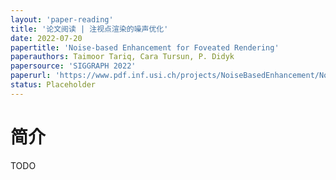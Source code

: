 ```yaml
---
layout: 'paper-reading'
title: '论文阅读 | 注视点渲染的噪声优化'
date: 2022-07-20
papertitle: 'Noise-based Enhancement for Foveated Rendering'
paperauthors: Taimoor Tariq, Cara Tursun, P. Didyk
papersource: 'SIGGRAPH 2022'
paperurl: 'https://www.pdf.inf.usi.ch/projects/NoiseBasedEnhancement/NoiseBasedEnhancement.pdf'
status: Placeholder
---
```


# 简介

TODO